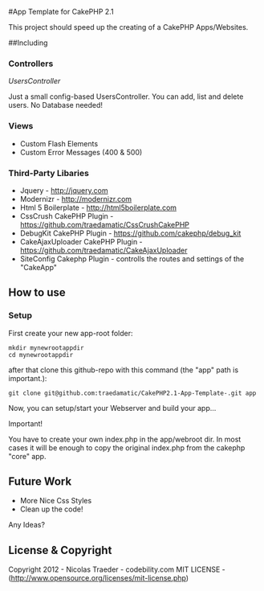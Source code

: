 #App Template for CakePHP 2.1

This project should speed up the creating of a CakePHP Apps/Websites.

##Including

### Controllers

*UsersController*

Just a small config-based UsersController. You can add, list and delete users. No Database needed!


### Views

* Custom Flash Elements
* Custom Error Messages (400 & 500)

### Third-Party Libaries

* Jquery - http://jquery.com
* Modernizr - http://modernizr.com
* Html 5 Boilerplate - http://html5boilerplate.com
* CssCrush CakePHP Plugin - https://github.com/traedamatic/CssCrushCakePHP
* DebugKit CakePHP Plugin - https://github.com/cakephp/debug_kit
* CakeAjaxUploader CakePHP Plugin - https://github.com/traedamatic/CakeAjaxUploader
* SiteConfig Cakephp Plugin - controlls the routes and settings of the "CakeApp" 

## How to use

### Setup

First create your new app-root folder:

```
mkdir mynewrootappdir
cd mynewrootappdir
```

after that clone this github-repo with this command (the "app" path is important.):

```
git clone git@github.com:traedamatic/CakePHP2.1-App-Template-.git app
```

Now, you can setup/start your Webserver and build your app...

Important!

You have to create your own index.php in the app/webroot dir. In most cases it will be enough to copy the original index.php from the cakephp "core" app.



## Future Work

* More Nice Css Styles
* Clean up the code!

Any Ideas?


## License & Copyright

Copyright 2012 - Nicolas Traeder - codebility.com
MIT LICENSE - (http://www.opensource.org/licenses/mit-license.php) 


